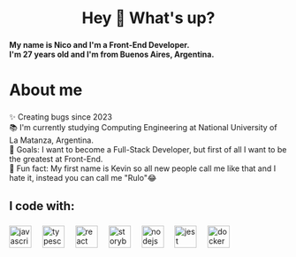 <h1 align="center">Hey 👋 What's up?</h1>

###

<h4 align="left">My name is Nico and I'm a Front-End Developer. <br>I'm 27 years old and I'm from Buenos Aires, Argentina.</h4>

###

<h1 align="left">About me</h1>

###

<p align="left">✨ Creating bugs since 2023<br>📚 I'm currently studying Computing Engineering at National University of La Matanza, Argentina.<br>🎯 Goals: I want to become a Full-Stack Developer, but first of all I want to be the greatest at Front-End.<br>🎲 Fun fact: My first name is Kevin so all new people call me like that and I hate it, instead you can call me "Rulo"😂</p>

###

<h2 align="left">I code with:</h2>

###

<div align="left">
  <img src="https://cdn.jsdelivr.net/gh/devicons/devicon/icons/javascript/javascript-original.svg" height="40" alt="javascript logo"  />
  <img width="12" />
  <img src="https://cdn.jsdelivr.net/gh/devicons/devicon/icons/typescript/typescript-original.svg" height="40" alt="typescript logo"  />
  <img width="12" />
  <img src="https://cdn.jsdelivr.net/gh/devicons/devicon/icons/react/react-original.svg" height="40" alt="react logo"  />
  <img width="12" />
  <img src="https://cdn.jsdelivr.net/gh/devicons/devicon/icons/storybook/storybook-original.svg" height="40" alt="storybook logo"  />
  <img width="12" />
  <img src="https://cdn.jsdelivr.net/gh/devicons/devicon/icons/nodejs/nodejs-original.svg" height="40" alt="nodejs logo"  />
  <img width="12" />
  <img src="https://cdn.jsdelivr.net/gh/devicons/devicon/icons/jest/jest-plain.svg" height="40" alt="jest logo"  />
  <img width="12" />
  <img src="https://cdn.jsdelivr.net/gh/devicons/devicon/icons/docker/docker-original.svg" height="40" alt="docker logo"  />
</div>

###
